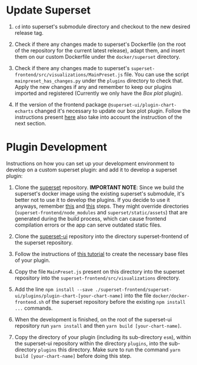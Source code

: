 # Update Superset

1. `cd` into superset's submodule directory and checkout to the new desired release tag.

2. Check if there any changes made to superset's Dockerfile (on the root of the repository for the current latest release), adapt them, and insert them on our custom Dockerfile under the `docker/superset` directory.

3. Check if there any changes made to superset's `superset-frontend/src/visualizations/MainPreset.js` file. You can use the script `mainpreset_has_changes.py` under the `plugins` directory to check that. Apply the new changes if any and remember to keep our plugins imported and registered (Currently we only have the *Box plot* plugin).

4. If the version of the frontend package `@superset-ui/plugin-chart-echarts` changed it's necessary to update our box plot plugin. Follow the instructions present [here](https://github.com/EHDEN/NetworkDashboards/tree/master/superset/plugins/plugins/plugin-chart-box-plot#how-to-update) also take into account the instruction of the next section.

# Plugin Development

Instructions on how you can set up your development environment to develop on a custom superset plugin: and add it to develop a superset plugin:

1. Clone the [superset](https://github.com/apache/superset) repository. **IMPORTANT NOTE**: Since we build the superset's docker image using the existing superset's submodule, it's better not to use it to develop the plugins. If you decide to use it anyways, remember [this](https://github.com/EHDEN/NetworkDashboards/blob/master/docker/superset/Dockerfile#L54) and [this](https://github.com/EHDEN/NetworkDashboards/blob/master/docker/superset/Dockerfile#L99) steps. They might override directories (`superset-frontend/node_modules` and `superset/static/assets`) that are generated during the build process, which can cause frontend compilation errors or the app can serve outdated static files.

2. Clone the [superset-ui](https://github.com/apache-superset/superset-ui) repository into the directory superset-frontend of the superset repository.

1. Follow the instructions of [this tutorial](https://superset.apache.org/docs/installation/building-custom-viz-plugins) to create the necessary base files of your plugin.

2. Copy the file `MainPreset.js` present on this directory into the superset repository into the `superset-frontend/src/visualizations` directory.

3. Add the line `npm install --save ./superset-frontend/superset-ui/plugins/plugin-chart-[your-chart-name]` into the file `docker/docker-frontend.sh` of the superset repository before the existing `npm install ...` commands.

4. When the development is finished, on the root of the superset-ui repository run `yarn install` and then `yarn build [your-chart-name]`.

5. Copy the directory of your plugin (including its sub-directory `esm`), within the superset-ui repository within the directory `plugins`, into the sub-directory `plugins` this directory. Make sure to run the command `yarn build [your-chart-name]` before doing this step.
